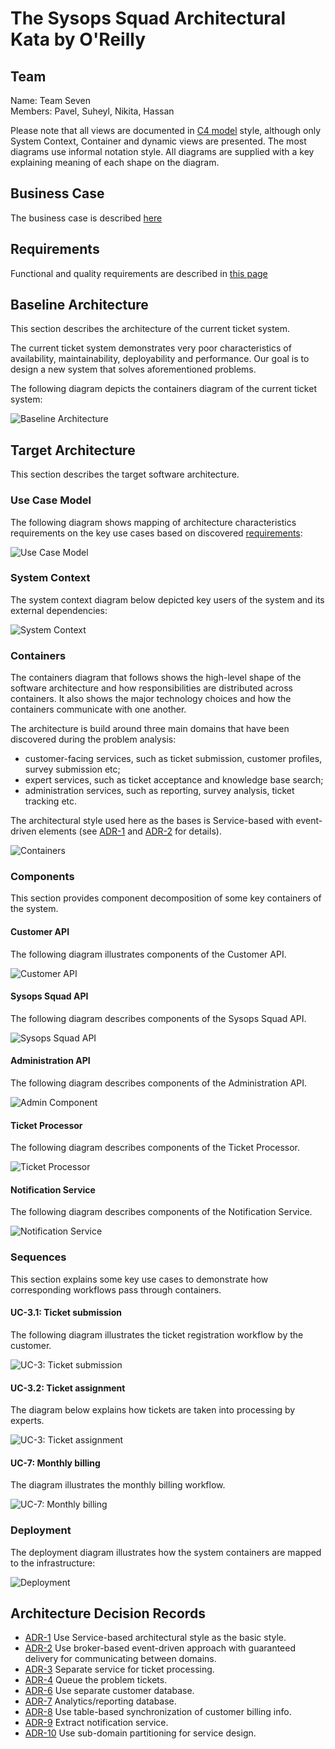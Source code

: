 # The Sysops Squad Architectural Kata by O'Reilly

## Team
Name: Team Seven  
Members: Pavel, Suheyl, Nikita, Hassan

Please note that all views are documented in [C4 model](https://c4model.com) style, although only System Context, Container and dynamic views are presented. The most diagrams use informal notation style. All diagrams are supplied with a key explaining meaning of each shape on the diagram.

## Business Case

The business case is described [here](BusinessCase.md)

## Requirements

Functional and quality requirements are described in [this page ](Requirements.md)

## Baseline Architecture

This section describes the architecture of the current ticket system.

The current ticket system demonstrates very poor characteristics of availability, maintainability, deployability and performance. Our goal is to design a new system that solves aforementioned problems.

The following diagram depicts the containers diagram of the current ticket system:

![Baseline Architecture](images/baseline.jpg "Baseline Architecture")

## Target Architecture

This section describes the target software architecture.

### Use Case Model

The following diagram shows mapping of architecture characteristics requirements on the key use cases based on discovered [requirements](Requirements.md):

![Use Case Model](images/use-case-model.jpg "Use Case Model")


### System Context

The system context diagram below depicted key users of the system and its external dependencies:

![System Context](images/system-context.jpg "System Context")

### Containers

The containers diagram that follows shows the high-level shape of the software architecture and how responsibilities are distributed across containers. It also shows the major technology choices and how the containers communicate with one another.

The architecture is build around three main domains that have been discovered during the problem analysis:
 - customer-facing services, such as ticket submission, customer profiles, survey submission etc;
 - expert services, such as ticket acceptance and knowledge base search;
 - administration services, such as reporting, survey analysis, ticket tracking etc.

The architectural style used here as the bases is Service-based with event-driven elements (see [ADR-1](ADR/ADR-1-service-based.md) and [ADR-2](ADR/ADR-2-event-driven-broker.md) for details).

![Containers](images/containers.jpg "Containers")

### Components
This section provides component decomposition of some key containers of the system.

#### Customer API
The following diagram illustrates components of the Customer API.

![Customer API](images/component-customer-api.jpg "Customer API")

#### Sysops Squad API
The following diagram describes components of the Sysops Squad API.

![Sysops Squad API](images/component-squad-api.jpg "Sysops Squad API")

#### Administration API
The following diagram describes components of the Administration API.

![Admin Component](images/component-admin-api.jpg "Admin Components")

#### Ticket Processor
The following diagram describes components of the Ticket Processor.

![Ticket Processor](images/component-ticket-processor.jpg "Ticket Processor")

#### Notification Service
The following diagram describes components of the Notification Service.

![Notification Service](images/component-notification.jpg "Notification Service")

### Sequences

This section explains some key use cases to demonstrate how corresponding workflows pass through containers.

#### UC-3.1: Ticket submission
The following diagram illustrates the ticket registration workflow by the customer.

![UC-3: Ticket submission](images/ticket-submission.jpg "Ticket Submission")

#### UC-3.2: Ticket assignment
The diagram below explains how tickets are taken into processing by experts.

![UC-3: Ticket assignment](images/ticket-assignment.jpg "Ticket Assignment")

#### UC-7: Monthly billing
The diagram illustrates the monthly billing workflow.

![UC-7: Monthly billing](images/billing-sequence.jpg "Monthly Billing")

### Deployment

The deployment diagram illustrates how the system containers are mapped to the infrastructure:

![Deployment](images/deployment.jpg "Deployment")

## Architecture Decision Records

 - [ADR-1](ADR/ADR-1-service-based.md) Use Service-based architectural style as the basic style.
 - [ADR-2](ADR/ADR-2-event-driven-broker.md) Use broker-based event-driven approach with guaranteed delivery for communicating between domains.
 - [ADR-3](ADR/ADR-3-search-expert.md) Separate service for ticket processing.
 - [ADR-4](ADR/ADR-4-queuing-the-problem-tickets.md) Queue the problem tickets.
 - [ADR-6](ADR/ADR-6-separate-customer-db.md) Use separate customer database.
 - [ADR-7](ADR/ADR-7-separate-experts-db.md) Analytics/reporting database.
 - [ADR-8](ADR/ADR-8-messaging-sync.md) Use table-based synchronization of customer billing info.
 - [ADR-9](ADR/ADR-9-notification-service.md) Extract notification service.
 - [ADR-10](ADR/ADR-10-modular-services.md) Use sub-domain partitioning for service design.
